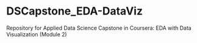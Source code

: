 # DSCapstone_EDA-DataViz
Repository for Applied Data Science Capstone in Coursera: EDA with Data Visualization (Module 2)
